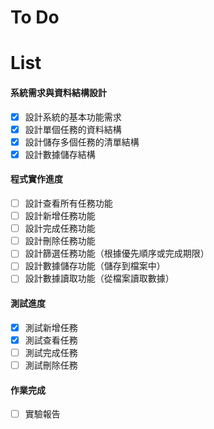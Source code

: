 # To Do

# List

#### 系統需求與資料結構設計
- [x] 設計系統的基本功能需求
- [x] 設計單個任務的資料結構
- [x] 設計儲存多個任務的清單結構
- [x] 設計數據儲存結構

#### 程式實作進度
- [ ] 設計查看所有任務功能
- [ ] 設計新增任務功能
- [ ] 設計完成任務功能
- [ ] 設計刪除任務功能
- [ ] 設計篩選任務功能（根據優先順序或完成期限）
- [ ] 設計數據儲存功能（儲存到檔案中）
- [ ] 設計數據讀取功能（從檔案讀取數據）

#### 測試進度
- [x] 測試新增任務
- [x] 測試查看任務
- [ ] 測試完成任務
- [ ] 測試刪除任務

#### 作業完成
- [ ] 實驗報告 


